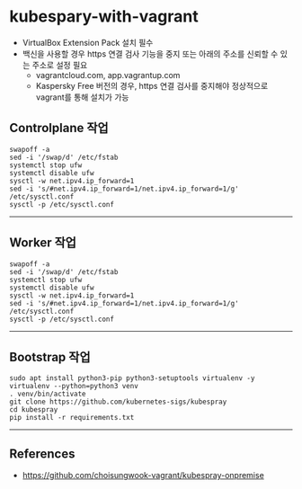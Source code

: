 # kubespary-with-vagrant
* VirtualBox Extension Pack 설치 필수
* 백신을 사용할 경우 https 연결 검사 기능을 중지 또는 아래의 주소를 신뢰할 수 있는 주소로 설정 필요
    * vagrantcloud.com, app.vagrantup.com
    * Kaspersky Free 버전의 경우, https 연결 검사를 중지해야 정상적으로 vagrant를 통해 설치가 가능

## Controlplane 작업
```
swapoff -a
sed -i '/swap/d' /etc/fstab
systemctl stop ufw
systemctl disable ufw
sysctl -w net.ipv4.ip_forward=1
sed -i 's/#net.ipv4.ip_forward=1/net.ipv4.ip_forward=1/g' /etc/sysctl.conf
sysctl -p /etc/sysctl.conf
```
---

## Worker 작업
```
swapoff -a
sed -i '/swap/d' /etc/fstab
systemctl stop ufw
systemctl disable ufw
sysctl -w net.ipv4.ip_forward=1
sed -i 's/#net.ipv4.ip_forward=1/net.ipv4.ip_forward=1/g' /etc/sysctl.conf
sysctl -p /etc/sysctl.conf
```
---

## Bootstrap 작업
```
sudo apt install python3-pip python3-setuptools virtualenv -y
virtualenv --python=python3 venv
. venv/bin/activate
git clone https://github.com/kubernetes-sigs/kubespray
cd kubespray
pip install -r requirements.txt
```
---

## References
* https://github.com/choisungwook-vagrant/kubespray-onpremise
